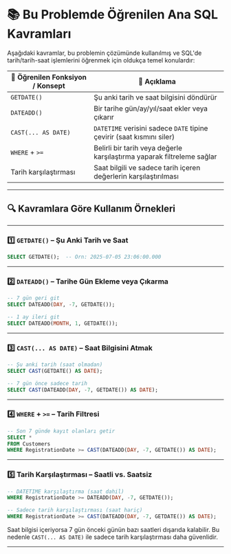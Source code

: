 # 📚 Bu Problemde Öğrenilen Ana SQL Kavramları

Aşağıdaki kavramlar, bu problemin çözümünde kullanılmış ve SQL'de tarih/tarih-saat işlemlerini öğrenmek için oldukça temel konulardır:

| 🧠 Öğrenilen Fonksiyon / Konsept | 💬 Açıklama |
|----------------------------------|------------|
| `GETDATE()`                      | Şu anki tarih ve saat bilgisini döndürür |
| `DATEADD()`                      | Bir tarihe gün/ay/yıl/saat ekler veya çıkarır |
| `CAST(... AS DATE)`             | `DATETIME` verisini sadece `DATE` tipine çevirir (saat kısmını siler) |
| `WHERE` + `>=`                  | Belirli bir tarih veya değerle karşılaştırma yaparak filtreleme sağlar |
| Tarih karşılaştırması            | Saat bilgili ve sadece tarih içeren değerlerin karşılaştırılması |

---

## 🔍 Kavramlara Göre Kullanım Örnekleri

---

### 1️⃣ `GETDATE()` – Şu Anki Tarih ve Saat

```sql
SELECT GETDATE();  -- Örn: 2025-07-05 23:06:00.000
```

---

### 2️⃣ `DATEADD()` – Tarihe Gün Ekleme veya Çıkarma

```sql
-- 7 gün geri git
SELECT DATEADD(DAY, -7, GETDATE());

-- 1 ay ileri git
SELECT DATEADD(MONTH, 1, GETDATE());
```

---

### 3️⃣ `CAST(... AS DATE)` – Saat Bilgisini Atmak

```sql
-- Şu anki tarih (saat olmadan)
SELECT CAST(GETDATE() AS DATE);

-- 7 gün önce sadece tarih
SELECT CAST(DATEADD(DAY, -7, GETDATE()) AS DATE);
```

---

### 4️⃣ `WHERE` + `>=` – Tarih Filtresi

```sql
-- Son 7 günde kayıt olanları getir
SELECT *
FROM Customers
WHERE RegistrationDate >= CAST(DATEADD(DAY, -7, GETDATE()) AS DATE);
```

---

### 5️⃣ Tarih Karşılaştırması – Saatli vs. Saatsiz

```sql
-- DATETIME karşılaştırma (saat dahil)
WHERE RegistrationDate >= DATEADD(DAY, -7, GETDATE());

-- Sadece tarih karşılaştırması (saat hariç)
WHERE RegistrationDate >= CAST(DATEADD(DAY, -7, GETDATE()) AS DATE);
```

Saat bilgisi içeriyorsa 7 gün önceki günün bazı saatleri dışarıda kalabilir. Bu nedenle `CAST(... AS DATE)` ile sadece tarih karşılaştırması daha güvenlidir.

---
